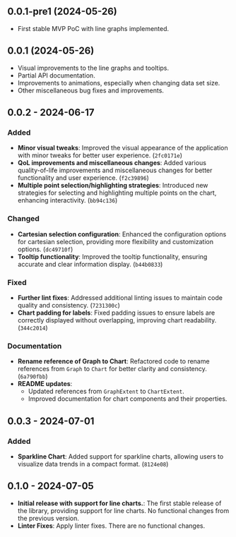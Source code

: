 ## 0.0.1-pre1 (2024-05-26)

* First stable MVP PoC with line graphs implemented.

## 0.0.1 (2024-05-26)

* Visual improvements to the line graphs and tooltips.
* Partial API documentation.
* Improvements to animations, especially when changing data set size.
* Other miscellaneous bug fixes and improvements.

## 0.0.2 - 2024-06-17

### Added
- **Minor visual tweaks**: Improved the visual appearance of the application with minor tweaks for better user experience. (`2fc0171e`)
- **QoL improvements and miscellaneous changes**: Added various quality-of-life improvements and miscellaneous changes for better functionality and user experience. (`f2c39896`)
- **Multiple point selection/highlighting strategies**: Introduced new strategies for selecting and highlighting multiple points on the chart, enhancing interactivity. (`bb94c136`)

### Changed
- **Cartesian selection configuration**: Enhanced the configuration options for cartesian selection, providing more flexibility and customization options. (`dc49710f`)
- **Tooltip functionality**: Improved the tooltip functionality, ensuring accurate and clear information display. (`b44b0833`)

### Fixed
- **Further lint fixes**: Addressed additional linting issues to maintain code quality and consistency. (`7231300c`)
- **Chart padding for labels**: Fixed padding issues to ensure labels are correctly displayed without overlapping, improving chart readability. (`344c2014`)

### Documentation
- **Rename reference of Graph to Chart**: Refactored code to rename references from `Graph` to `Chart` for better clarity and consistency. (`6a790fbb`)
- **README updates**: 
  - Updated references from `GraphExtent` to `ChartExtent`.
  - Improved documentation for chart components and their properties.
  
## 0.0.3 - 2024-07-01

### Added
- **Sparkline Chart**: Added support for sparkline charts, allowing users to visualize data trends in a compact format. (`8124e08`)

## 0.1.0 - 2024-07-05

- **Initial release with support for line charts.**: The first stable release of the library, providing support for line charts. No functional changes from the previous version.
- **Linter Fixes**: Apply linter fixes. There are no functional changes.
